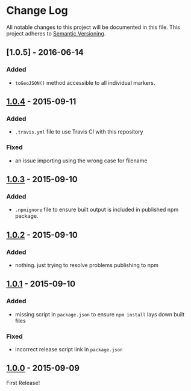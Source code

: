 # Change Log
All notable changes to this project will be documented in this file.
This project adheres to [Semantic Versioning](http://semver.org/).

## [1.0.5] - 2016-06-14

### Added
* `toGeoJSON()` method accessible to all individual markers.

## [1.0.4] - 2015-09-11

### Added
* `.travis.yml` file to use Travis CI with this repository

### Fixed
* an issue importing using the wrong case for filename

## [1.0.3] - 2015-09-10

### Added
* `.npmignore` file to ensure built output is included in published npm package.

## [1.0.2] - 2015-09-10

### Added
* nothing.  just trying to resolve problems publishing to npm

## [1.0.1] - 2015-09-10

### Added
* missing script in `package.json` to ensure `npm install` lays down built files

### Fixed
* incorrect release script link in `package.json`

## [1.0.0] - 2015-09-09
First Release!

[Unreleased]: https://github.com/Esri/Leaflet.shapeMarkers/compare/v1.0.4...HEAD
[1.0.4]: https://github.com/Esri/Leaflet.shapeMarkers/compare/v1.0.3...v1.0.4
[1.0.3]: https://github.com/Esri/Leaflet.shapeMarkers/compare/v1.0.2...v1.0.3
[1.0.2]: https://github.com/Esri/Leaflet.shapeMarkers/compare/v1.0.1...v1.0.2
[1.0.1]: https://github.com/Esri/Leaflet.shapeMarkers/compare/v1.0.0...v1.0.1
[1.0.0]: https://github.com/Esri/Leaflet.shapeMarkers/releases/tag/v1.0.0

